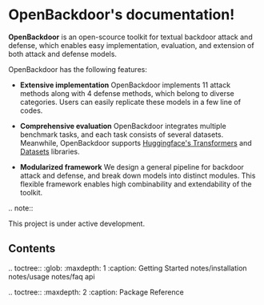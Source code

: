OpenBackdoor's documentation!
===================================

**OpenBackdoor** is an open-scource toolkit for textual backdoor attack and defense, which enables easy implementation, evaluation, and extension of both attack and defense models.

OpenBackdoor has the following features:

- **Extensive implementation** OpenBackdoor implements 11 attack methods along with 4 defense methods, which belong to diverse categories. Users can easily replicate these models in a few line of codes. 
- **Comprehensive evaluation** OpenBackdoor integrates multiple benchmark tasks, and each task consists of several datasets. Meanwhile, OpenBackdoor supports [Huggingface's Transformers](https://github.com/huggingface/transformers) and [Datasets](https://github.com/huggingface/datasets) libraries.

- **Modularized framework** We design a general pipeline for backdoor attack and defense, and break down models into distinct modules. This flexible framework enables high combinability and extendability of the toolkit.

.. note::

   This project is under active development.

Contents
--------

.. toctree::
   :glob:
   :maxdepth: 1
   :caption: Getting Started
   notes/installation
   notes/usage
   notes/faq
   api


.. toctree::
   :maxdepth: 2
   :caption: Package Reference